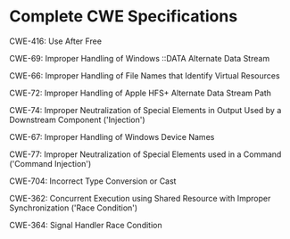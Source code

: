 

# Complete CWE Specifications

CWE-416: Use After Free

CWE-69: Improper Handling of Windows ::DATA Alternate Data Stream

CWE-66: Improper Handling of File Names that Identify Virtual Resources

CWE-72: Improper Handling of Apple HFS+ Alternate Data Stream Path

CWE-74: Improper Neutralization of Special Elements in Output Used by a Downstream Component ('Injection')

CWE-67: Improper Handling of Windows Device Names

CWE-77: Improper Neutralization of Special Elements used in a Command ('Command Injection')

CWE-704: Incorrect Type Conversion or Cast

CWE-362: Concurrent Execution using Shared Resource with Improper Synchronization ('Race Condition')

CWE-364: Signal Handler Race Condition